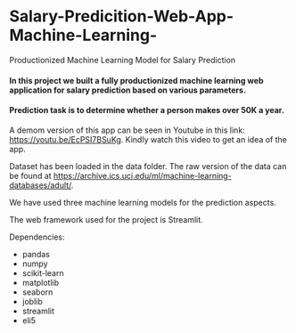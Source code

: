 # Salary-Predicition-Web-App-Machine-Learning-
Productionized Machine Learning Model for Salary Prediction

#### In this project we built a fully productionized machine learning web application for salary prediction based on various parameters.

#### Prediction task is to determine whether a person makes over 50K a year.

A demom version of this app can be seen in Youtube in this link: https://youtu.be/EcPSI7BSuKg. Kindly watch this video to get an idea of the app.

Dataset has been loaded in the data folder. The raw version of the data can be found at https://archive.ics.uci.edu/ml/machine-learning-databases/adult/. 

We have used three machine learning models for the prediction aspects. 

The web framework used for the project is Streamlit.

Dependencies:

* pandas
* numpy
* scikit-learn
* matplotlib
* seaborn
* joblib
* streamlit
* eli5







